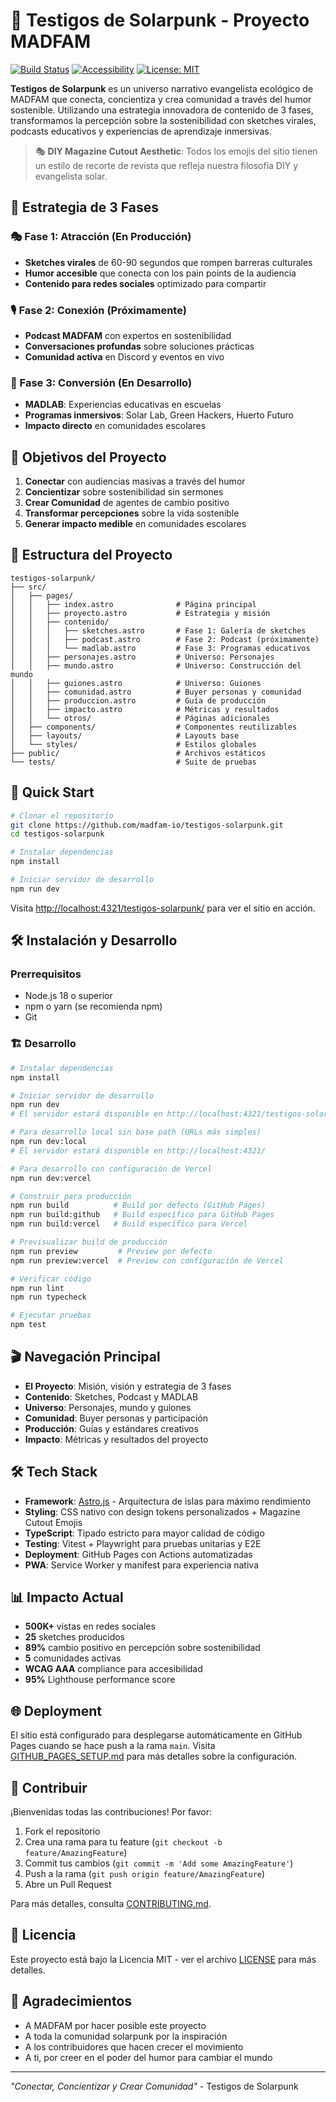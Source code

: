# 🌱 Testigos de Solarpunk - Proyecto MADFAM

[![Build Status](https://github.com/madfam-io/testigos-solarpunk/workflows/CI/badge.svg)](https://github.com/madfam-io/testigos-solarpunk/actions)
[![Accessibility](https://img.shields.io/badge/WCAG-AAA-green.svg)](https://www.w3.org/WAI/WCAG21/quickref/)
[![License: MIT](https://img.shields.io/badge/License-MIT-yellow.svg)](https://opensource.org/licenses/MIT)

**Testigos de Solarpunk** es un universo narrativo evangelista ecológico de MADFAM que conecta, concientiza y crea comunidad a través del humor sostenible. Utilizando una estrategia innovadora de contenido de 3 fases, transformamos la percepción sobre la sostenibilidad con sketches virales, podcasts educativos y experiencias de aprendizaje inmersivas.

> 🎭 **DIY Magazine Cutout Aesthetic**: Todos los emojis del sitio tienen un estilo de recorte de revista que refleja nuestra filosofía DIY y evangelista solar.

## 🚀 Estrategia de 3 Fases

### 🎭 Fase 1: Atracción (En Producción)

- **Sketches virales** de 60-90 segundos que rompen barreras culturales
- **Humor accesible** que conecta con los pain points de la audiencia
- **Contenido para redes sociales** optimizado para compartir

### 🎙️ Fase 2: Conexión (Próximamente)

- **Podcast MADFAM** con expertos en sostenibilidad
- **Conversaciones profundas** sobre soluciones prácticas
- **Comunidad activa** en Discord y eventos en vivo

### 🔬 Fase 3: Conversión (En Desarrollo)

- **MADLAB**: Experiencias educativas en escuelas
- **Programas inmersivos**: Solar Lab, Green Hackers, Huerto Futuro
- **Impacto directo** en comunidades escolares

## 🎯 Objetivos del Proyecto

1. **Conectar** con audiencias masivas a través del humor
2. **Concientizar** sobre sostenibilidad sin sermones
3. **Crear Comunidad** de agentes de cambio positivo
4. **Transformar percepciones** sobre la vida sostenible
5. **Generar impacto medible** en comunidades escolares

## 📁 Estructura del Proyecto

```
testigos-solarpunk/
├── src/
│   ├── pages/
│   │   ├── index.astro              # Página principal
│   │   ├── proyecto.astro           # Estrategia y misión
│   │   ├── contenido/
│   │   │   ├── sketches.astro       # Fase 1: Galería de sketches
│   │   │   ├── podcast.astro        # Fase 2: Podcast (próximamente)
│   │   │   └── madlab.astro         # Fase 3: Programas educativos
│   │   ├── personajes.astro         # Universo: Personajes
│   │   ├── mundo.astro              # Universo: Construcción del mundo
│   │   ├── guiones.astro            # Universo: Guiones
│   │   ├── comunidad.astro          # Buyer personas y comunidad
│   │   ├── produccion.astro         # Guía de producción
│   │   ├── impacto.astro            # Métricas y resultados
│   │   └── otros/                   # Páginas adicionales
│   ├── components/                  # Componentes reutilizables
│   ├── layouts/                     # Layouts base
│   └── styles/                      # Estilos globales
├── public/                          # Archivos estáticos
└── tests/                           # Suite de pruebas
```

## 🚀 Quick Start

```bash
# Clonar el repositorio
git clone https://github.com/madfam-io/testigos-solarpunk.git
cd testigos-solarpunk

# Instalar dependencias
npm install

# Iniciar servidor de desarrollo
npm run dev
```

Visita [http://localhost:4321/testigos-solarpunk/](http://localhost:4321/testigos-solarpunk/) para ver el sitio en acción.

## 🛠️ Instalación y Desarrollo

### Prerrequisitos

- Node.js 18 o superior
- npm o yarn (se recomienda npm)
- Git

### 🏗️ Desarrollo

```bash
# Instalar dependencias
npm install

# Iniciar servidor de desarrollo
npm run dev
# El servidor estará disponible en http://localhost:4321/testigos-solarpunk/

# Para desarrollo local sin base path (URLs más simples)
npm run dev:local
# El servidor estará disponible en http://localhost:4321/

# Para desarrollo con configuración de Vercel
npm run dev:vercel

# Construir para producción
npm run build          # Build por defecto (GitHub Pages)
npm run build:github   # Build específico para GitHub Pages
npm run build:vercel   # Build específico para Vercel

# Previsualizar build de producción
npm run preview         # Preview por defecto
npm run preview:vercel  # Preview con configuración de Vercel

# Verificar código
npm run lint
npm run typecheck

# Ejecutar pruebas
npm test
```

## 🎬 Navegación Principal

- **El Proyecto**: Misión, visión y estrategia de 3 fases
- **Contenido**: Sketches, Podcast y MADLAB
- **Universo**: Personajes, mundo y guiones
- **Comunidad**: Buyer personas y participación
- **Producción**: Guías y estándares creativos
- **Impacto**: Métricas y resultados del proyecto

## 🛠️ Tech Stack

- **Framework**: [Astro.js](https://astro.build) - Arquitectura de islas para máximo rendimiento
- **Styling**: CSS nativo con design tokens personalizados + Magazine Cutout Emojis
- **TypeScript**: Tipado estricto para mayor calidad de código
- **Testing**: Vitest + Playwright para pruebas unitarias y E2E
- **Deployment**: GitHub Pages con Actions automatizadas
- **PWA**: Service Worker y manifest para experiencia nativa

## 📊 Impacto Actual

- **500K+** vistas en redes sociales
- **25** sketches producidos
- **89%** cambio positivo en percepción sobre sostenibilidad
- **5** comunidades activas
- **WCAG AAA** compliance para accesibilidad
- **95%** Lighthouse performance score

## 🌐 Deployment

El sitio está configurado para desplegarse automáticamente en GitHub Pages cuando se hace push a la rama `main`. Visita [GITHUB_PAGES_SETUP.md](GITHUB_PAGES_SETUP.md) para más detalles sobre la configuración.

## 🤝 Contribuir

¡Bienvenidas todas las contribuciones! Por favor:

1. Fork el repositorio
2. Crea una rama para tu feature (`git checkout -b feature/AmazingFeature`)
3. Commit tus cambios (`git commit -m 'Add some AmazingFeature'`)
4. Push a la rama (`git push origin feature/AmazingFeature`)
5. Abre un Pull Request

Para más detalles, consulta [CONTRIBUTING.md](CONTRIBUTING.md).

## 📄 Licencia

Este proyecto está bajo la Licencia MIT - ver el archivo [LICENSE](LICENSE) para más detalles.

## 🙏 Agradecimientos

- A MADFAM por hacer posible este proyecto
- A toda la comunidad solarpunk por la inspiración
- A los contribuidores que hacen crecer el movimiento
- A ti, por creer en el poder del humor para cambiar el mundo

---

_"Conectar, Concientizar y Crear Comunidad"_ - Testigos de Solarpunk
